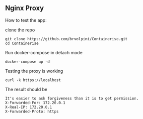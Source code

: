 ## Nginx Proxy

How to test the app:

clone the repo

    git clone https://github.com/brvolpini/Containerise.git
    cd Containerise

Run docker-compose in detach mode

```
docker-compose up -d
```

Testing the proxy is working

``` 
curl -k https://localhost
```

The result should be
``` 
It's easier to ask forgiveness than it is to get permission.
X-Forwarded-For: 172.20.0.1
X-Real-IP: 172.20.0.1
X-Forwarded-Proto: https
```